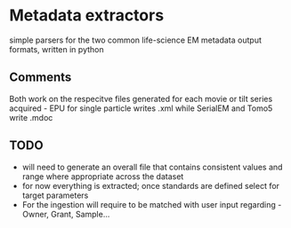 # Metadata extractors
simple parsers for the two common life-science EM metadata output formats, written in python

## Comments
Both work on the respecitve files generated for each movie or tilt series acquired - EPU for single particle writes .xml while SerialEM and Tomo5 write .mdoc

## TODO
- will need to generate an overall file that contains consistent values and range where appropriate across the dataset
- for now everything is extracted; once standards are defined select for target parameters
- For the ingestion will require to be matched with user input regarding - Owner, Grant, Sample...




